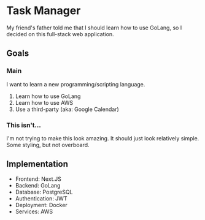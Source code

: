 # Task Manager
My friend's father told me that I should learn how to use GoLang, so I decided on this full-stack web application.


## Goals
### Main
I want to learn a new programming/scripting language.
1. Learn how to use GoLang
2. Learn how to use AWS
3. Use a third-party (aka: Google Calendar)

### This isn't...
I'm not trying to make this look amazing. It should just look relatively simple.\
Some styling, but not overboard.


## Implementation
- Frontend: Next.JS
- Backend: GoLang
- Database: PostgreSQL
- Authentication: JWT
- Deployment: Docker
- Services: AWS
